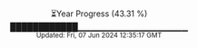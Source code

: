 <p align="center">
⏳Year Progress (43.31 %) <br>
████████████▁▁▁▁▁▁▁▁▁▁▁▁▁▁▁▁▁▁ <br>
<sub>Updated: Fri, 07 Jun 2024 12:35:17 GMT</sub>
</p>

